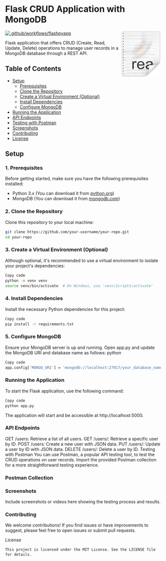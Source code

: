 # Flask CRUD Application with MongoDB

<img src="icon.png" align="right" />

[![.github/workflows/flashpyapp](https://github.com/github/gh-actions-importer/actions/workflows/ci.yml/badge.svg)](https://github.com/github/gh-actions-importer/actions/workflows/flaskpyapp)


Flask application that offers CRUD (Create, Read, Update, Delete) operations to manage user records in a MongoDB database through a REST API.


## Table of Contents

- [Setup](#setup)
  - [Prerequisites](#1-prerequisites)
  - [Clone the Repository](#2-clone-the-repository)
  - [Create a Virtual Environment (Optional)](#3-create-a-virtual-environment-optional)
  - [Install Dependencies](#4-install-dependencies)
  - [Configure MongoDB](#5-configure-mongodb)
- [Running the Application](#running-the-application)
- [API Endpoints](#api-endpoints)
- [Testing with Postman](#testing-with-postman)
- [Screenshots](#screenshots)
- [Contributing](#contributing)
- [License](#license)

## Setup

### 1. Prerequisites

Before getting started, make sure you have the following prerequisites installed:

- Python 3.x (You can download it from [python.org](https://www.python.org/downloads/))
- MongoDB (You can download it from [mongodb.com](https://www.mongodb.com/try/download/community))

### 2. Clone the Repository

Clone this repository to your local machine:

```bash
git clone https://github.com/your-username/your-repo.git
cd your-repo
````

### 3. Create a Virtual Environment (Optional)
  Although optional, it's recommended to use a virtual environment to isolate your project's dependencies:

```bash
Copy code
python -m venv venv
source venv/bin/activate  # On Windows, use 'venv\Scripts\activate'
```

### 4. Install Dependencies
Install the necessary Python dependencies for this project:

```bash
Copy code
pip install -r requirements.txt
```

### 5. Configure MongoDB

Ensure your MongoDB server is up and running.
Open app.py and update the MongoDB URI and database name as follows:
python

```bash
Copy code
app.config['MONGO_URI'] = 'mongodb://localhost:27017/your_database_name'
````

### Running the Application
To start the Flask application, use the following command:

```bash
Copy code
python app.py
```
The application will start and be accessible at http://localhost:5000.

### API Endpoints

GET /users: Retrieve a list of all users.
GET /users/<id>: Retrieve a specific user by ID.
POST /users: Create a new user with JSON data.
PUT /users/<id>: Update a user by ID with JSON data.
DELETE /users/<id>: Delete a user by ID.
Testing with Postman
You can use Postman, a popular API testing tool, to test the CRUD operations on user records. Import the provided Postman collection for a more straightforward testing experience.

### Postman Collection

### Screenshots
Include screenshots or videos here showing the testing process and results.

### Contributing
We welcome contributions! If you find issues or have improvements to suggest, please feel free to open issues or submit pull requests.

License
```
This project is licensed under the MIT License. See the LICENSE file for details.
```
